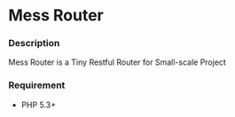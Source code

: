 Mess Router
===========

### Description

Mess Router is a Tiny Restful Router for Small-scale Project

### Requirement

* PHP 5.3+

